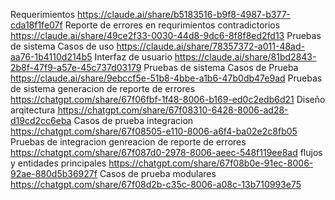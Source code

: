 Requerimientos https://claude.ai/share/b5183516-b9f8-4987-b377-cda18f1fe07f
Reporte de errores en requrimientos contradictorios https://claude.ai/share/49ce2f33-0030-44d8-9dc6-8f8f8ed2fd13
Pruebas de sistema Casos de uso https://claude.ai/share/78357372-a011-48ad-aa76-1b4110d214b5
Interfaz de usuario https://claude.ai/share/81bd2843-2b8f-47f9-a57e-45c737d03179
Pruebas de sistema Casos de Prueba https://claude.ai/share/9ebccf5e-51b8-4bbe-a1b6-47b0db47e9ad
Pruebas de sistema generacion de reporte de errores https://chatgpt.com/share/67f06fbf-1f48-8006-b169-ed0c2edb6d21
Diseño arqitectura https://chatgpt.com/share/67f08310-6428-8006-ad28-d19cd2cc6eba
Casos de prueba integracion https://chatgpt.com/share/67f08505-e110-8006-a6f4-ba02e2c8fb05
Pruebas de integracion genreacion de reporte de errores https://chatgpt.com/share/67f087d0-2978-8006-aeec-548f119ee8ad
flujos y entidades principales https://chatgpt.com/share/67f08b0e-91ec-8006-92ae-880d5b36927f
Casos de prueba modulares https://chatgpt.com/share/67f08d2b-c35c-8006-a08c-13b710993e75